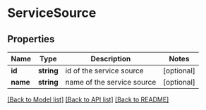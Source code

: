 # ServiceSource

## Properties
Name | Type | Description | Notes
------------ | ------------- | ------------- | -------------
**id** | **string** | id of the service source | [optional] 
**name** | **string** | name of the service source | [optional] 

[[Back to Model list]](../README.md#documentation-for-models) [[Back to API list]](../README.md#documentation-for-api-endpoints) [[Back to README]](../README.md)



